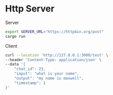 # Http Server

Server

```sh
export SERVER_URL="https://httpbin.org/post"
cargo run
```

Client

```sh
curl --location 'http://127.0.0.1:3000/test' \
--header 'Content-Type: application/json' \
--data '{
    "chat_id": 23,
    "input": "what is your name",
    "output": "my name is maxwell",
    "timestamp": 1
}'
```
